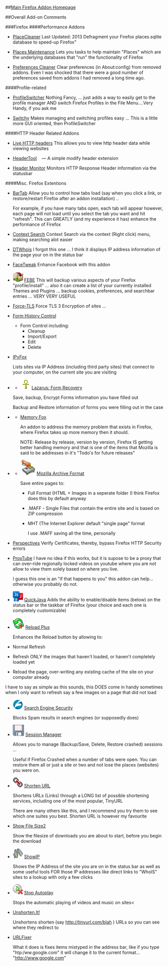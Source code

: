 ##[Main Firefox Addon Homepage](https://addons.mozilla.org/?application=firefox)

##Overall Add-on Comments

###Firefox
####Performance Addons

- [ PlaceCleaner](http://placescleaner.googlecode.com/)
	Last Updated: 2013
	Defragment your Firefox places.sqlite database to speed-up Firefox&quot;

- [ Places Maintenance](https://addons.mozilla.org/en-US/firefox/addon/places-maintenance/)
	Lets you tasks to help maintain &quot;Places&quot; which are the underlying databases that &quot;run&quot; the functionality of Firefox

- [ Preferences Cleaner](https://addons.mozilla.org/en-US/firefox/addon/preferences-cleaner/)
	Clear preferences (in About:config) from removed addons. Even I was shocked that there were a good number of preferences saved from addons I had removed a long time ago.

####Profile-related

- [ProfileSwitcher](https://nic-nac-project.org/~kaosmos/index-en.html)
	Nothing Fancy, ... just adds a way to easily get to the profile manager AND switch Firefox Profiles in the File Menu....Very Handy, if you ask me

- [Switchy](http://www.autistici.org/bakunin/switchy/)
	Makes managing and switching profiles easy ... This is a little more GUI oriented, then ProfileSwitcher

####HTTP Header Related  Addons

- [ Live HTTP headers](http://livehttpheaders.mozdev.org/)
	This allows you to view http header data while viewing websites

- [ HeaderTool](http://code.google.com/p/headertool/)
	&nbsp;&nbsp;&nbsp;&mdash;&nbsp;A simple modify header extension

- [ Header Monitor](http://headermonitor.mozdev.org)
   Monitors HTTP Response Header information via the statusbar


####Misc. Firefox Extentions
   
- [ BarTab](https://addons.mozilla.org/firefox/addon/67651)
	Allow you to control how tabs load (say when you click a link, or restore/restart Firefox after an addon installation) ..
	
    For example, if you have many tabs open, each tab will appear however, each page will not load until you select the tab you want and 
	hit &quot;refresh&quot;. This can GREATLY (and my experience it has) enhance the performance of Firefox


- 	[ Context Search](http://www.cusser.net)
     Context Search via the context (Right click) menu, making searching alot easier 
          
-	[ DTWhois](http://www.beysim.net/dtwhois/)
    I forgot this one ... I think it displays IP address information of the page your on in the status bar
          
- [FaceTweak](http://www.facetweak.com/)
     Enhance Facebook with this addon

- ![FEBE Icon](/techHQ/graphics/ffox/FEBE.png) [ FEBE](http://customsoftwareconsult.com/extension)
	This will backup various aspects of your Firefox &quot;profile/install&quot; ... also it can create a list of your currently installed Themes and Plugins ... backup cookies, preferences, and searchbar entries ... VERY VERY USEFUL 


- [Force-TLS](http://forcetls.sidstamm.com/)
  Force TLS 3 Encryption of sites ... </p>

- [Form History Control](http://www.formhistory.blogspot.com)

	- Form Control including: 
	  - Cleanup
	  - Import/Export
	  - Edit
	  - Delete


- [IPvFox](https://github.com/Dagger0/IPvFox)

	Lists sites via IP Address (including third party sites) that connect to your computer, on the current site you are visiting 


-	- ![Lazarus Icon](/techHQ/graphics/ffox/Lazarus.png) [ Lazarus: Form Recovery](http://lazarus.interclue.com/)

	Save, backup, Encrypt Forms information you have filled out

	Backup and Restore information of forms you were filling out in the case
     
   
- - [Memory Fox](http://www.browsermemory.com/)

	An addon to address the memory problem that exists in Firefox, where Firefox takes up more memory then it should.

	NOTE: Release by release, version by version, Firefox IS getting better handling memory and that is one of the items that Mozilla is said to be addresses 
	in it's &quot;Todo's for future releases&quot; 
    
    
- - ![MAF ICon](/techHQ/graphics/ffox/MAF.png) [Mozilla Archive Format](http://maf.mozdev.org/)

	Save entire pages to:
    - Full Format (HTML + Images in a seperate folder (I think Firefox does this by default anyway
    - .MAFF - Single Files that contain the entire site and is based on ZIP compression
    - MHT (The Internet Explorer default &quot;single page&quot; format

		I use .MAFF saving all the time, personally 
     
- [Perspectives](http://www.cs.cmu.edu/~perspectives/)
	Verify Certificates, thereby, bypass Firefox HTTP Security errors

- [ProxTube](http://yt.maltegoetz.de/faq/)
	I have no idea if this works, but it is supose to be a proxy that can over-ride regionally locked videos on youtube where you are not allow to view them solely based 
	on where you live.

	I guess this one is an &quot;if that happens to you&quot; this addon can help... otherwise you probably do not.
          
          
- ![QuickJava Icon](/techHQ/graphics/ffox/QuickJava.png) [QuickJava](http://quickjavaplugin.blogspot.com/)
	Adds the ability to enable/disable items (below) on the status bar or the taskbar of Firefox (your choice and each one is completely customizable)
      

- ![Reload Plus](/techHQ/graphics/ffox/reloadPlus.png) [Reload Plus](https://addons.mozilla.org/en-US/firefox/addon/reload-plus)

	Enhances the Reload button by allowing to:	
       
 - Normal Refresh
 - Refresh ONLY the images that haven't loaded, or haven't completely loaded yet
 - Reload the page, over-writing any existing cache of the site on your computer already 
          
 I have to say as simple as this sounds, this DOES come in handy sometimes when I only want to refresh say a few images on a page that did not load 


- ![search engine security icon](/techHQ/graphics/ffox/searchEnglineSecurity.png) [ Search Engine Security](http://research.zscaler.com/2010/07/new-firefox-add-on-to-protect-against.html)	

	Blocks Spam results in search engines (or supposedly does)
   

          
- ![Session Manager Icon](/techHQ/graphics/ffox/sessionManager.png) [ Session Manager](http://sessionmanager.mozdev.org/)

	Allows you to manage (Backup/Save, Delete, Restore crashed) sessions ...

	Useful if Firefox Crashed when a number of tabs were open. You can restore them all or just a site or two and not lose the places (websites) you were on.

- ![shortenURL Icon](/techHQ/graphics/ffox/shortenURL.png) [Shorten URL](http://shortenurl.googlecode.com/)

	Shortens URLs (Links) through a LONG list of possible shortening services, including one of the most popular, TinyURL

	There are many others like this, and I recommend you try them to see which one suites you best. Shorten URL is however my favourite

- 	[ Show File Size2](http://kashiif.byethost5.com/blog/show-file-size2/)

	Show the filesize of downloads you are about to start, before you begin the download
   
- ![ShowIP](/techHQ/graphics/ffox/ShowIP.png) [ ShowIP](http://code.google.com/p/firefox-showip/)

	Shows the IP Address of the site you are on in the status bar as well as some useful tools FOR those IP addresses like direct links to &quot;WhoIS&quot; 
	sites to a lookup with only a few clicks
       
       
- ![Stop Autoplay Icon](/techHQ/graphics/ffox/security/StopAutoplay.png) [ Stop Autoplay](http://netticat.ath.cx/forum/index.php)

	Stops the automatic playing of videos and music on sites<

         
- [Unshorten.It!](http://www.unshorten.it/)

	Unshortens shorten (say <span class="redtext">http://tinyurl.com/blah</span> ) URLs so you can see where they redirect to 
          
- [URLFixer](http://www.efinke.com/addons/url-fixer/)

	What it does is fixes items mistyped in the address bar, like if you type &quot;htp:/ww.google.com&quot; it will change it to the current format... &quot;http://www.google.com&quot;
   
